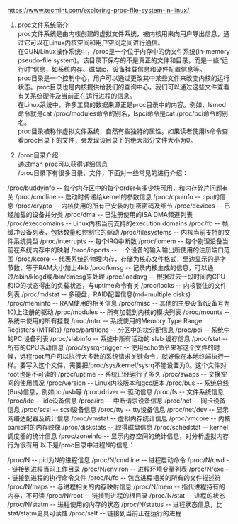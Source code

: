https://www.tecmint.com/exploring-proc-file-system-in-linux/   

1. proc文件系统简介    
proc文件系统是由内核创建的虚拟文件系统，被内核用来向用户导出信息，通过它可以在Linux内核空间和用户空间之间进行通信。  
在GUN/Linux操作系统中，/proc是一个位于内存中的伪文件系统(in-memory pseudo-file system)。该目录下保存的不是真正的文件和目录，而是一些“运行时”信息，如系统内存、磁盘io、设备挂载信息和硬件配置信息等。  
proc目录是一个控制中心，用户可以通过更改其中某些文件来改变内核的运行状态。proc目录也是内核提供给我们的查询中心，我们可以通过这些文件查看有关系统硬件及当前正在运行进程的信息。  
在Linux系统中，许多工具的数据来源正是proc目录中的内容。例如，lsmod命令就是cat /proc/modules命令的别名，lspci命令是cat /proc/pci命令的别名。  
proc目录被称作虚拟文件系统，自然有些独特的属性。如果读者使用ls命令查看proc目录下的文件，会发现该目录下的绝大部分文件大小为0。  

2. /proc目录介绍  
通过man proc可以获得详细信息  
/proc目录下有很多目录、文件，下面对一些常见的进行介绍：

/proc/buddyinfo  --  每个内存区中的每个order有多少块可用，和内存碎片问题有关
/proc/cmdline  --  启动时传递给kernel的参数信息
/proc/cpuinfo  --  cpu的信息
/proc/crypto  --  内核使用的所有已安装的加密密码及细节
/proc/devices  --  已经加载的设备并分类
/proc/dma  --  已注册使用的ISA DMA频道列表
/proc/execdomains  --  Linux内核当前支持的execution domains
/proc/fb  --  帧缓冲设备列表，包括数量和控制它的驱动
/proc/filesystems  --  内核当前支持的文件系统类型
/proc/interrupts   --  每个IRQ中断数
/proc/iomem  --  每个物理设备当前在系统内存中的映射
/proc/ioports  --  一个设备的输入输出所使用的注册端口范围
/proc/kcore  --  代表系统的物理内存，存储为核心文件格式，里边显示的是字节数，等于RAM大小加上4kb
/proc/kmsg  --  记录内核生成的信息，可以通过/sbin/klogd或/bin/dmesg来处理
/proc/loadavg  --  根据过去一段时间内CPU和IO的状态得出的负载状态，与uptime命令有关
/proc/locks  --  内核锁住的文件列表
/proc/mdstat  --  多硬盘，RAID配置信息(md=multiple disks)
/proc/meminfo  --  RAM使用的相关信息
/proc/misc  --  其他的主要设备(设备号为10)上注册的驱动
/proc/modules  --  所有加载到内核的模块列表
/proc/mounts  --  系统中使用的所有挂载
/proc/mtrr  --  系统使用的Memory Type Range Registers (MTRRs)
/proc/partitions  --  分区中的块分配信息
/proc/pci  --  系统中的PCI设备列表
/proc/slabinfo  --  系统中所有活动的 slab 缓存信息
/proc/stat  --  所有的CPU活动信息
/proc/sysrq-trigger  --  使用echo命令来写这个文件的时候，远程root用户可以执行大多数的系统请求关键命令，就好像在本地终端执行一样。要写入这个文件，需要把/proc/sys/kernel/sysrq不能设置为0。这个文件对root也是不可读的
/proc/uptime  --  系统已经运行了多久
/proc/swaps  --  交换空间的使用情况
/proc/version  --  Linux内核版本和gcc版本
/proc/bus  --  系统总线(Bus)信息，例如pci/usb等
/proc/driver  --  驱动信息
/proc/fs  --  文件系统信息
/proc/ide  --  ide设备信息
/proc/irq  --  中断请求设备信息
/proc/net  --  网卡设备信息
/proc/scsi  --  scsi设备信息
/proc/tty  --  tty设备信息
/proc/net/dev  --  显示网络适配器及统计信息
/proc/vmstat  --  虚拟内存统计信息
/proc/vmcore  --  内核panic时的内存映像
/proc/diskstats  --  取得磁盘信息
/proc/schedstat  --  kernel调度器的统计信息
/proc/zoneinfo  --  显示内存空间的统计信息，对分析虚拟内存行为很有用
以下是/proc目录中进程N的信息：

/proc/N  -- pid为N的进程信息
/proc/N/cmdline  --  进程启动命令
/proc/N/cwd  --  链接到进程当前工作目录
/proc/N/environ  --  进程环境变量列表
/proc/N/exe  --  链接到进程的执行命令文件
/proc/N/fd  --  包含进程相关的所有的文件描述符
/proc/N/maps  --  与进程相关的内存映射信息
/proc/N/mem  --  指代进程持有的内存，不可读
/proc/N/root  --  链接到进程的根目录
/proc/N/stat  --  进程的状态
/proc/N/statm  --  进程使用的内存的状态
/proc/N/status  --  进程状态信息，比stat/statm更具可读性
/proc/self  --  链接到当前正在运行的进程

